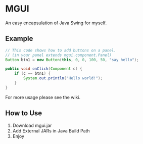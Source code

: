 # MGUI

An easy encapsulation of Java Swing for myself.

## Example

``` java
// This code shows how to add buttons on a panel.
// (in your panel extends mgui.component.Panel)
Button btn1 = new Button(this, 0, 0, 100, 50, "say hello");

public void onClick(Component c) {
	if (c == btn1) {
		System.out.println("Hello world!");
	}
}
```

For more usage please see the wiki.

## How to Use

1. Download mgui.jar
2. Add External JARs in Java Build Path
3. Enjoy

